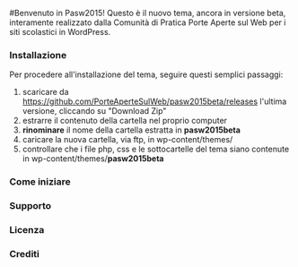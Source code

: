 #Benvenuto in Pasw2015!
Questo è il nuovo tema, ancora in versione beta, interamente realizzato dalla Comunità di Pratica Porte Aperte sul Web per i siti scolastici in WordPress.

### Installazione
Per procedere all'installazione del tema, seguire questi semplici passaggi:

1. scaricare da https://github.com/PorteAperteSulWeb/pasw2015beta/releases l'ultima versione, cliccando su "Download Zip"
2. estrarre il contenuto della cartella nel proprio computer
3. **rinominare** il nome della cartella estratta in **pasw2015beta**
4. caricare la nuova cartella, via ftp, in wp-content/themes/
5. controllare che i file php, css e le sottocartelle del tema siano contenute in wp-content/themes/**pasw2015beta**

### Come iniziare

### Supporto

### Licenza

### Crediti
